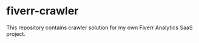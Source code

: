 # fiverr-crawler
This repository contains crawler solution for my own Fiverr Analytics SaaS project.
